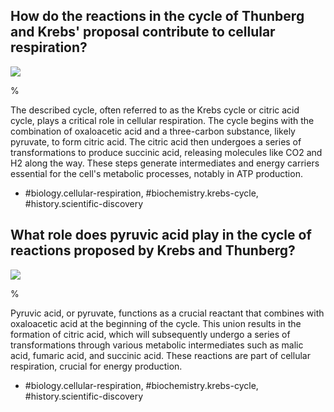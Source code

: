 ## How do the reactions in the cycle of Thunberg and Krebs' proposal contribute to cellular respiration?

![](https://cdn.mathpix.com/cropped/2024_06_22_d5312b2f42dc1d613748g-1.jpg?height=605&width=948&top_left_y=210&top_left_x=297)

%

The described cycle, often referred to as the Krebs cycle or citric acid cycle, plays a critical role in cellular respiration. The cycle begins with the combination of oxaloacetic acid and a three-carbon substance, likely pyruvate, to form citric acid. The citric acid then undergoes a series of transformations to produce succinic acid, releasing molecules like CO2 and H2 along the way. These steps generate intermediates and energy carriers essential for the cell's metabolic processes, notably in ATP production.

- #biology.cellular-respiration, #biochemistry.krebs-cycle, #history.scientific-discovery

## What role does pyruvic acid play in the cycle of reactions proposed by Krebs and Thunberg?

![](https://cdn.mathpix.com/cropped/2024_06_22_d5312b2f42dc1d613748g-1.jpg?height=605&width=948&top_left_y=210&top_left_x=297)

%

Pyruvic acid, or pyruvate, functions as a crucial reactant that combines with oxaloacetic acid at the beginning of the cycle. This union results in the formation of citric acid, which will subsequently undergo a series of transformations through various metabolic intermediates such as malic acid, fumaric acid, and succinic acid. These reactions are part of cellular respiration, crucial for energy production.

- #biology.cellular-respiration, #biochemistry.krebs-cycle, #history.scientific-discovery